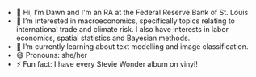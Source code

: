 - 👋 Hi, I’m Dawn and I'm an RA at the Federal Reserve Bank of St. Louis
- 👀 I’m interested in macroeconomics, specifically topics relating to international trade and climate risk. I also have interests in labor economics, spatial statistics and Bayesian methods.
- 🌱 I’m currently learning about text modelling and image classification.
- 😄 Pronouns: she/her
- ⚡ Fun fact: I have every Stevie Wonder album on vinyl!

<!---
dawncca/dawncca is a ✨ special ✨ repository because its `README.md` (this file) appears on your GitHub profile.
You can click the Preview link to take a look at your changes.
--->
